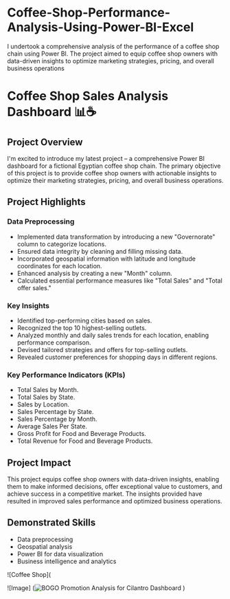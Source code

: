 # Coffee-Shop-Performance-Analysis-Using-Power-BI-Excel
I undertook a comprehensive analysis of the performance of a coffee shop chain using Power BI. The project aimed to equip coffee shop owners with data-driven insights to optimize marketing strategies, pricing, and overall business operations


# Coffee Shop Sales Analysis Dashboard 📊☕


## Project Overview

I'm excited to introduce my latest project – a comprehensive Power BI dashboard for a fictional Egyptian coffee shop chain. The primary objective of this project is to provide coffee shop owners with actionable insights to optimize their marketing strategies, pricing, and overall business operations.

## Project Highlights

### Data Preprocessing
- Implemented data transformation by introducing a new "Governorate" column to categorize locations.
- Ensured data integrity by cleaning and filling missing data.
- Incorporated geospatial information with latitude and longitude coordinates for each location.
- Enhanced analysis by creating a new "Month" column.
- Calculated essential performance measures like "Total Sales" and "Total offer sales."

### Key Insights
- Identified top-performing cities based on sales.
- Recognized the top 10 highest-selling outlets.
- Analyzed monthly and daily sales trends for each location, enabling performance comparison.
- Devised tailored strategies and offers for top-selling outlets.
- Revealed customer preferences for shopping days in different regions.

### Key Performance Indicators (KPIs)
- Total Sales by Month.
- Total Sales by State.
- Sales by Location.
- Sales Percentage by State.
- Sales Percentage by Month.
- Average Sales Per State.
- Gross Profit for Food and Beverage Products.
- Total Revenue for Food and Beverage Products.

## Project Impact

This project equips coffee shop owners with data-driven insights, enabling them to make informed decisions, offer exceptional value to customers, and achieve success in a competitive market. The insights provided have resulted in improved sales performance and optimized business operations.

## Demonstrated Skills

- Data preprocessing
- Geospatial analysis
- Power BI for data visualization
- Business intelligence and analytics

![Coffee Shop](

![Image] (![BOGO Promotion Analysis for Cilantro Dashboard](https://github.com/karimdiab97/Coffee-Shop-Performance-Analysis-Using-Power-BI-Excel/assets/101432419/3552333f-4558-4ec6-bf61-889e008962b5)
)

